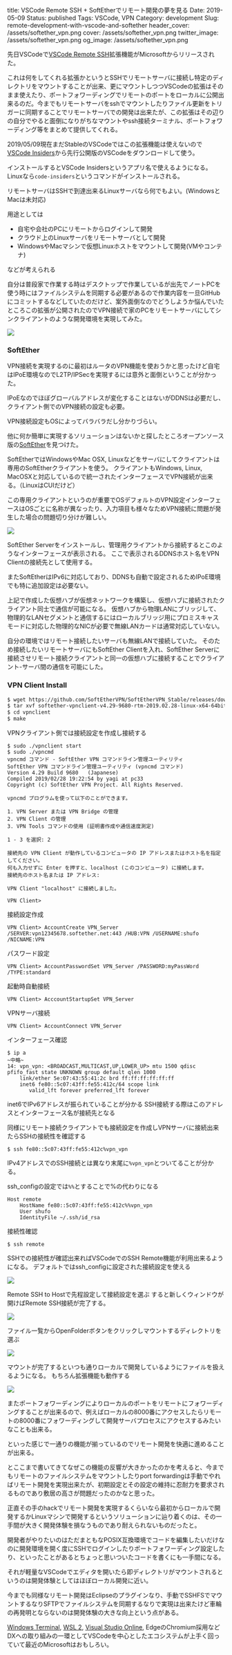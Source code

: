 title: VSCode Remote SSH + SoftEtherでリモート開発の夢を見る
Date: 2019-05-09
Status: published
Tags: VSCode, VPN
Category: development
Slug: remote-development-with-vscode-and-softether
header_cover: /assets/softether_vpn.png
cover: /assets/softether_vpn.png
twitter_image: /assets/softether_vpn.png
og_image: /assets/softether_vpn.png

先日VSCodeで[VSCode Remote SSH](https://marketplace.visualstudio.com/items?itemName=ms-vscode-remote.remote-ssh)拡張機能がMicrosoftからリリースされた。

これは何をしてくれる拡張かというとSSHでリモートサーバに接続し特定のディレクトリをマウントすることが出来、更にマウントしつつVSCodeの拡張はそのまま使えたり、ポートフォワーディングでリモートのポートをローカルに公開出来るのだ。今までもリモートサーバをsshでマウントしたりファイル更新をトリガーに同期することでリモートサーバでの開発は出来たが、この拡張はその辺りの自分でやると面倒になりがちなマウントやssh接続ターミナル、ポートフォワーディング等をまとめて提供してくれる。

2019/05/09現在まだStableのVSCodeではこの拡張機能は使えないので[VSCode Insiders](https://code.visualstudio.com/insiders/)から先行公開版のVSCodeをダウンロードして使う。

インストールするとVSCode Insidersというアプリ名で使えるようになる。Linuxなら`code-insiders`というコマンドがインストールされる。

リモートサーバはSSHで到達出来るLinuxサーバなら何でもよい。(WindowsとMacは未対応)

用途としては

- 自宅や会社のPCにリモートからログインして開発
- クラウド上のLinuxサーバをリモートサーバとして開発
- WindowsやMacマシンで仮想Linuxホストをマウントして開発(VMやコンテナ)

などが考えられる

自分は普段家で作業する時はデスクトップで作業しているが出先でノートPCを使う時にはファイルシステムを同期する必要があるので作業内容を一旦GitHubにコミットするなどしていたのだけど、案外面倒なのでどうしようか悩んでいたところこの拡張が公開されたのでVPN接続で家のPCをリモートサーバにしてシンクライアントのような開発環境を実現してみた。

![](/assets/softether_vpn.png)

### SoftEther

VPN接続を実現するのに最初はルータのVPN機能を使おうかと思ったけど自宅はIPoE環境なのでL2TP/IPSecを実現するには意外と面倒ということが分かった。

IPoEなのでほぼグローバルアドレスが変化することはないがDDNSは必要だし、クライアント側でのVPN接続の設定も必要。

VPN接続設定もOSによってバラバラだし分かりづらい。

他に何か簡単に実現するソリューションはないかと探したところオープンソース版の[SoftEther](https://www.softether-download.com/?product=softether)を見つけた。

SoftEtherではWindowsやMac OSX, Linuxなどをサーバにしてクライアントは専用のSoftEtherクライアントを使う。
クライアントもWindows, Linux, MacOSXと対応しているので統一されたインターフェースでVPN接続が出来る。（LinuxはCUIだけど）

この専用クライアントというのが重要でOSデフォルトのVPN設定インターフェースはOSごとに名称が異なったり、入力項目も様々なためVPN接続に問題が発生した場合の問題切り分けが難しい。

![](/assets/2019-05-09_22h34_03.jpg)

SoftEther Serverをインストールし、管理用クライアントから接続するとこのようなインターフェースが表示される。
ここで表示されるDDNSホスト名をVPN Clientの接続先として使用する。

またSoftEtherはIPv6に対応しており、DDNSも自動で設定されるためIPoE環境でも特に追加設定は必要ない。

上記で作成した仮想ハブが仮想ネットワークを構築し、仮想ハブに接続されたクライアント同士で通信が可能になる。
仮想ハブから物理LANにブリッジして、物理的なLANセグメントと通信するにはローカルブリッジ用にプロミスキャスモードに対応した物理的なNICが必要で無線LANカードは通常対応していない。

自分の環境ではリモート接続したいサーバも無線LANで接続していた。
そのため接続したいリモートサーバにもSoftEther Clientを入れ、SoftEther Serverに接続させリモート接続クライアントと同一の仮想ハブに接続することでクライアント-サーバ間の通信を可能にした。


### VPN Client Install

```bash
$ wget https://github.com/SoftEtherVPN/SoftEtherVPN_Stable/releases/download/v4.29-9680-rtm/softether-vpnclient-v4.29-9680-rtm-2019.02.28-linux-x64-64bit.tar.gz
$ tar xvf softether-vpnclient-v4.29-9680-rtm-2019.02.28-linux-x64-64bit.tar.gz
$ cd vpnclient
$ make 
```

VPNクライアント側では接続設定を作成し接続する

```
$ sudo ./vpnclient start
$ sudo ./vpncmd         
vpncmd コマンド - SoftEther VPN コマンドライン管理ユーティリティ
SoftEther VPN コマンドライン管理ユーティリティ (vpncmd コマンド)
Version 4.29 Build 9680   (Japanese)
Compiled 2019/02/28 19:22:54 by yagi at pc33
Copyright (c) SoftEther VPN Project. All Rights Reserved.

vpncmd プログラムを使って以下のことができます。

1. VPN Server または VPN Bridge の管理
2. VPN Client の管理
3. VPN Tools コマンドの使用 (証明書作成や通信速度測定)

1 - 3 を選択: 2

接続先の VPN Client が動作しているコンピュータの IP アドレスまたはホスト名を指定してください。
何も入力せずに Enter を押すと、localhost (このコンピュータ) に接続します。
接続先のホスト名または IP アドレス: 

VPN Client "localhost" に接続しました。

VPN Client>
```

接続設定作成

```
VPN Client> AccountCreate VPN_Server /SERVER:vpn12345678.softether.net:443 /HUB:VPN /USERNAME:shufo /NICNAME:VPN
```

パスワード設定

```
VPN Client> AccountPasswordSet VPN_Server /PASSWORD:myPassWord /TYPE:standard
```

起動時自動接続

```
VPN Client> AcccountStartupSet VPN_Server
```

VPNサーバ接続

```
VPN Client> AccountConnect VPN_Server
```

インターフェース確認

```
$ ip a
~中略~
14: vpn_vpn: <BROADCAST,MULTICAST,UP,LOWER_UP> mtu 1500 qdisc pfifo_fast state UNKNOWN group default qlen 1000
    link/ether 5e:07:43:55:41:2c brd ff:ff:ff:ff:ff:ff
    inet6 fe80::5c07:43ff:fe55:412c/64 scope link 
       valid_lft forever preferred_lft forever
```

inet6でIPv6アドレスが振られていることが分かる
SSH接続する際はこのアドレスとインターフェース名が接続先となる

同様にリモート接続クライアントでも接続設定を作成しVPNサーバに接続出来たらSSHの接続性を確認する

```
$ ssh fe80::5c07:43ff:fe55:412c%vpn_vpn
```

IPv4アドレスでのSSH接続とは異なり末尾に`%vpn_vpn`とついてることが分かる。

ssh_configの設定では`%%`とすることで%の代わりになる

```
Host remote
    HostName fe80::5c07:43ff:fe55:412c%%vpn_vpn
    User shufo
    IdentityFile ~/.ssh/id_rsa
```

接続性確認

```
$ ssh remote
```

SSHでの接続性が確認出来ればVSCodeでのSSH Remote機能が利用出来るようになる。
デフォルトではssh_configに設定された接続設定を使える

![](/assets/2019-05-09_23.28.14.png)

Remote SSH to Hostで先程設定して接続設定を選ぶ
すると新しくウィンドウが開けばRemote SSH接続が完了する。

![](/assets/2019-05-09_23.41.00.png)

ファイル一覧からOpenFolderボタンをクリックしマウントするディレクトリを選ぶ

![](/assets/2019-05-09_23.30.08.png)

マウントが完了するといつも通りローカルで開発しているようにファイルを扱えるようになる。
もちろん拡張機能も動作する

![](/assets/2019-05-09_23.46.54.png)

またポートフォワーディングによりローカルのポートをリモートにフォワーディングすることが出来るので、例えばローカルの8000番にアクセスしたらリモートの8000番にフォワーディングして開発サーバプロセスにアクセスするみたいなことも出来る。

といった感じで一通りの機能が揃っているのでリモート開発を快適に進めることが出来る。

とここまで書いてきてなぜこの機能の反響が大きかったのかを考えると、今までもリモートのファイルシステムをマウントしたりport forwardingは手動でやればリモート開発を実現出来たが、初期設定とその設定の維持に忍耐力を要求されるものであり敷居の高さが問題だったのかなと思った。

正直その手のhackでリモート開発を実現するくらいなら最初からローカルで開発するかLinuxマシンで開発するというソリューションに辿り着くのは、その一手間が大きく開発体験を損なうものであり耐えられないものだったと。

開発者がやりたいのはただまともなPOSIX互換環境でコードを編集したいだけなのに開発環境を開く度にSSHでログインしたりポートフォワーディング設定したり、といったことがあるとちょっと思いついたコードを書くにも一手間になる。

それが軽量なVSCodeでエディタを開いたら即ディレクトリがマウントされるというのは開発体験としてはほぼローカル開発に近い。

今までも同様なリモート開発はEclipseのプラグインなり、手動でSSHFSでマウントするなりSFTPでファイルシステムを同期するなりで実現は出来たけど車輪の再発明とならないのは開発体験の大きな向上という点がある。

[Windows Terminal](https://devblogs.microsoft.com/commandline/introducing-windows-terminal/), [WSL 2](https://devblogs.microsoft.com/commandline/announcing-wsl-2/), [Visual Studio Online](https://techcrunch.com/2019/05/06/microsoft-launches-visual-studio-online-an-online-code-editor/), EdgeのChromium採用などDXへの取り組みの一環としてVSCodeを中心としたエコシステムが上手く回っていて最近のMicrosoftはおもしろい。

